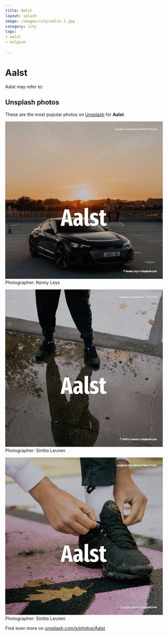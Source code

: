 ```yaml
---
title: Aalst
layout: splash
image: /images/city/aalst.1.jpg
category: city
tags:
- aalst
- belgium

---
```

# Aalst

Aalst may refer to:    

 
## Unsplash photos
These are the most popular photos on [Unsplash](https://unsplash.com) for **Aalst**.
 
![Aalst](/images/city/aalst.1.jpg)
Photographer:  Kenny Leys
 
![Aalst](/images/city/aalst.2.jpg)
Photographer:  Sinitta Leunen
 
![Aalst](/images/city/aalst.3.jpg)
Photographer:  Sinitta Leunen
 
Find even more on [unsplash.com/s/photos/Aalst](https://unsplash.com/s/photos/Aalst)
 
